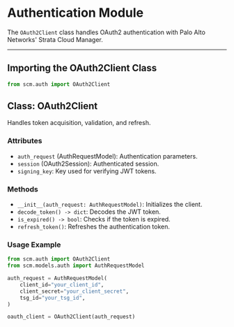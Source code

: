 # Authentication Module

The `OAuth2Client` class handles OAuth2 authentication with Palo Alto Networks' Strata Cloud Manager.

---

## Importing the OAuth2Client Class

```python
from scm.auth import OAuth2Client
```

## Class: OAuth2Client

Handles token acquisition, validation, and refresh.

### Attributes

- `auth_request` (AuthRequestModel): Authentication parameters.
- `session` (OAuth2Session): Authenticated session.
- `signing_key`: Key used for verifying JWT tokens.

### Methods

- `__init__(auth_request: AuthRequestModel)`: Initializes the client.
- `decode_token() -> dict`: Decodes the JWT token.
- `is_expired() -> bool`: Checks if the token is expired.
- `refresh_token()`: Refreshes the authentication token.

### Usage Example

```python
from scm.auth import OAuth2Client
from scm.models.auth import AuthRequestModel

auth_request = AuthRequestModel(
    client_id="your_client_id",
    client_secret="your_client_secret",
    tsg_id="your_tsg_id",
)

oauth_client = OAuth2Client(auth_request)
```
